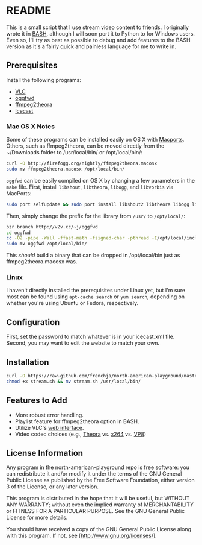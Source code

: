 # README
This is a small script that I use stream video content to friends.  I originally wrote it in [BASH](https://en.wikipedia.org/wiki/Bash_%28Unix_shell%29), although I will soon port it to Python to for Windows users.  Even so, I'll try as best as possible to debug and add features to the BASH version as it's a fairly quick and painless language for me to write in.

## Prerequisites
Install the following programs:

  - [VLC](http://www.videolan.org/index.html)
  - [oggfwd](http://v2v.cc/~j/oggfwd/)
  - [ffmpeg2theora](http://firefogg.org/nightly/)
  - [Icecast](http://www.icecast.org/)

### Mac OS X Notes
Some of these programs can be installed easily on OS X with [Macports](https://www.macports.org/). Others, such as ffmpeg2theora, can be moved directly from the ~/Downloads folder to /usr/local/bin/ or /opt/local/bin/:
``` bash
curl -O http://firefogg.org/nightly/ffmpeg2theora.macosx
sudo mv ffmpeg2theora.macosx /opt/local/bin/
```  

`oggfwd` can be easily compiled on OS X by changing a few parameters in the `make` file.  First, install `libshout`, `libtheora`, `libogg`, and `libvorbis` via MacPorts:
```bash
sudo port selfupdate && sudo port install libshout2 libtheora libogg libvorbis bzr
```

 Then, simply change the prefix for the library from `/usr/` to `/opt/local/`:
```bash
bzr branch http://v2v.cc/~j/oggfwd
cd oggfwd
cc -O2 -pipe -Wall -ffast-math -fsigned-char -pthread -I/opt/local/include -L/opt/local/lib -lshout -logg -lvorbis -ltheora -lspeex -o oggfwd oggfwd.c
sudo mv oggfwd /opt/local/bin/
```
 This *should* build a binary that can be dropped in /opt/local/bin just as ffmpeg2theora.macosx was.

### Linux
I haven't directly installed the prerequisites under Linux yet, but I'm sure most can be found using `apt-cache search` or `yum search`, depending on whether you're using Ubuntu or Fedora, respectively.

## Configuration
First, set the password to match whatever is in your icecast.xml file. Second, you may want to edit the website to match your own. 

## Installation
```bash
curl -O https://raw.github.com/frenchja/north-american-playground/master/stream.sh &&
chmod +x stream.sh && mv stream.sh /usr/local/bin/
```

## Features to Add
  - More robust error handling.
  - Playlist feature for ffmpeg2theora option in BASH.
  - Utilize VLC's [web interface](http://wiki.videolan.org/Documentation:Modules/http_intf).
  - Video codec choices (e.g., [Theora](http://www.theora.org/) vs. [x264](http://www.videolan.org/developers/x264.html) vs. [VP8](http://www.webmproject.org/))

## License Information
Any program in the north-american-playground repo is free software: you can redistribute it and/or modify
it under the terms of the GNU General Public License as published by
the Free Software Foundation, either version 3 of the License, or 
any later version.

This program is distributed in the hope that it will be useful,
but WITHOUT ANY WARRANTY; without even the implied warranty of
MERCHANTABILITY or FITNESS FOR A PARTICULAR PURPOSE.  See the
GNU General Public License for more details.

You should have received a copy of the GNU General Public License
along with this program.  If not, see [http://www.gnu.org/licenses/].